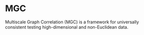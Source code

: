 # MGC

Multiscale Graph Correlation (MGC) is a framework for universally consistent testing high-dimensional and non-Euclidean data.
